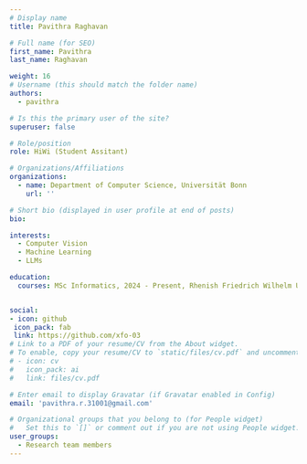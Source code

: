 ```yaml
---
# Display name
title: Pavithra Raghavan

# Full name (for SEO)
first_name: Pavithra
last_name: Raghavan

weight: 16
# Username (this should match the folder name)
authors:
  - pavithra

# Is this the primary user of the site?
superuser: false

# Role/position
role: HiWi (Student Assitant)

# Organizations/Affiliations
organizations:
  - name: Department of Computer Science, Universität Bonn
    url: ''

# Short bio (displayed in user profile at end of posts)
bio: 

interests:
  - Computer Vision
  - Machine Learning
  - LLMs

education:
  courses: MSc Informatics, 2024 - Present, Rhenish Friedrich Wilhelm University of Bonn


social:
- icon: github
 icon_pack: fab
 link: https://github.com/xfo-03
# Link to a PDF of your resume/CV from the About widget.
# To enable, copy your resume/CV to `static/files/cv.pdf` and uncomment the lines below.
# - icon: cv
#   icon_pack: ai
#   link: files/cv.pdf

# Enter email to display Gravatar (if Gravatar enabled in Config)
email: 'pavithra.r.31001@gmail.com'

# Organizational groups that you belong to (for People widget)
#   Set this to `[]` or comment out if you are not using People widget.
user_groups:
  - Research team members
---
```

